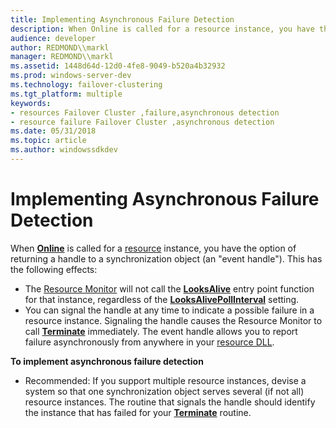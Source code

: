```yaml
---
title: Implementing Asynchronous Failure Detection
description: When Online is called for a resource instance, you have the option of returning a handle to a synchronization object (an \ 0034;event handle \ 0034;).
audience: developer
author: REDMOND\\markl
manager: REDMOND\\markl
ms.assetid: 1448d64d-12d0-4fe8-9049-b520a4b32932
ms.prod: windows-server-dev
ms.technology: failover-clustering
ms.tgt_platform: multiple
keywords:
- resources Failover Cluster ,failure,asynchronous detection
- resource failure Failover Cluster ,asynchronous detection
ms.date: 05/31/2018
ms.topic: article
ms.author: windowssdkdev
---
```


# Implementing Asynchronous Failure Detection

When [**Online**](/windows/previous-versions/ResApi/nc-resapi-ponline_routine?branch=master) is called for a [resource](resources.md) instance, you have the option of returning a handle to a synchronization object (an "event handle"). This has the following effects:

-   The [Resource Monitor](resource-monitor.md) will not call the [**LooksAlive**](/windows/previous-versions/ResApi/nc-resapi-plooks_alive_routine?branch=master) entry point function for that instance, regardless of the [**LooksAlivePollInterval**](resources-looksalivepollinterval.md) setting.
-   You can signal the handle at any time to indicate a possible failure in a resource instance. Signaling the handle causes the Resource Monitor to call [**Terminate**](/windows/previous-versions/ResApi/nc-resapi-pterminate_routine?branch=master) immediately. The event handle allows you to report failure asynchronously from anywhere in your [resource DLL](resource-dlls.md).

**To implement asynchronous failure detection**

-   Recommended: If you support multiple resource instances, devise a system so that one synchronization object serves several (if not all) resource instances. The routine that signals the handle should identify the instance that has failed for your [**Terminate**](/windows/previous-versions/ResApi/nc-resapi-pterminate_routine?branch=master) routine.

 

 




